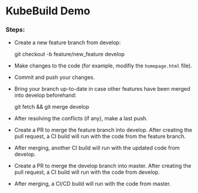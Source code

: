 # KubeBuild Demo

### Steps:

- Create a new feature branch from develop:

    git checkout -b feature/new_feature develop

- Make changes to the code (for example, modifiy the `homepage.html` file).
- Commit and push your changes.
- Bring your branch up-to-date in case other features have been merged into develop beforehand:

    git fetch && git merge develop

- After resolving the conflicts (if any), make a last push.
- Create a PR to merge the feature branch into develop. After creating the pull request, a CI build will
run with the code from the feature branch.
- After merging, another CI build will run with the updated code from develop.
- Create a PR to merge the develop branch into master. After creating the pull request, a CI build will run 
with the code from develop.
- After merging, a CI/CD build will run with the code from master.


